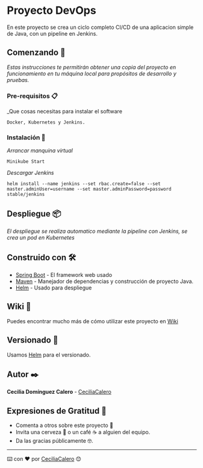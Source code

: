 # Proyecto DevOps

En este proyecto se crea un ciclo completo CI/CD de una aplicacion simple de Java, con un pipeline en Jenkins.

## Comenzando 🚀

_Estas instrucciones te permitirán obtener una copia del proyecto en funcionamiento en tu máquina local para propósitos de desarrollo y pruebas._


### Pre-requisitos 📋

_Que cosas necesitas para instalar el software 

```
Docker, Kubernetes y Jenkins.
```
### Instalación 🔧

_Arrancar manquina virtual_

```
Minikube Start
```

_Descargar Jenkins_

```
helm install --name jenkins --set rbac.create=false --set master.adminUser=username --set master.adminPassword=password stable/jenkins
```


## Despliegue 📦

_El despliegue se realiza automatico mediante la pipeline con Jenkins, se crea un pod en Kubernetes_

## Construido con 🛠️

* [Spring Boot](https://spring.io/projects/spring-boot) - El framework web usado
* [Maven](https://maven.apache.org/) - Manejador de dependencias y construcción de proyecto Java.
* [Helm](https://helm.sh/) - Usado para despliegue 


## Wiki 📖

Puedes encontrar mucho más de cómo utilizar este proyecto en  [Wiki](https://github.com/ceciliacalero/docu-proyecto)

## Versionado 📌

Usamos [Helm](https://helm.sh/) para el versionado.

## Autor ✒️

**Cecilia Domínguez Calero** - [CeciliaCalero](https://github.com/ceciliacalero)


## Expresiones de Gratitud 🎁

* Comenta a otros sobre este proyecto 📢
* Invita una cerveza 🍺 o un café ☕ a alguien del equipo. 
* Da las gracias públicamente 🤓.



---
⌨️ con ❤️ por [CeciliaCalero](https://github.com/ceciliacalero) 😊
